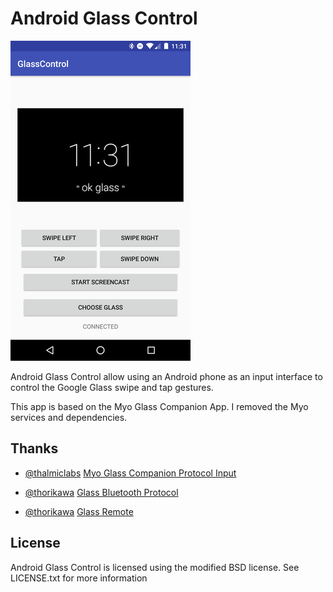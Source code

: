 # Android Glass Control

<img src="https://raw.githubusercontent.com/kchimbo/android-glass-control/master/screenshots/resize_glass-control.png" />

Android Glass Control allow using an Android phone as an input interface to control the Google Glass
swipe and tap gestures.

This app is based on the Myo Glass Companion App. I removed the Myo services and dependencies.

## Thanks

- [@thalmiclabs](https://github.com/thalmiclabs) [Myo Glass Companion Protocol Input](https://github.com/thalmiclabs/myo-glass-companion)

- [@thorikawa](https://github.com/thorikawa) [Glass Bluetooth Protocol](https://github.com/thorikawa/GlassBluetoothProtocol)

- [@thorikawa](https://github.com/thorikawa) [Glass Remote](https://github.com/thorikawa/GlassRemote)

## License

Android Glass Control is licensed using the modified BSD license. See LICENSE.txt for more information
